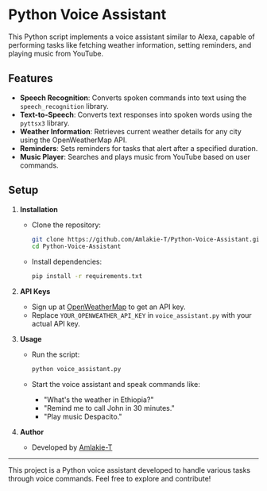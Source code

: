 # Python Voice Assistant

This Python script implements a voice assistant similar to Alexa, capable of performing tasks like fetching weather information, setting reminders, and playing music from YouTube.

## Features

- **Speech Recognition**: Converts spoken commands into text using the `speech_recognition` library.
- **Text-to-Speech**: Converts text responses into spoken words using the `pyttsx3` library.
- **Weather Information**: Retrieves current weather details for any city using the OpenWeatherMap API.
- **Reminders**: Sets reminders for tasks that alert after a specified duration.
- **Music Player**: Searches and plays music from YouTube based on user commands.

## Setup

1. **Installation**

   - Clone the repository:
     ```bash
     git clone https://github.com/Amlakie-T/Python-Voice-Assistant.git
     cd Python-Voice-Assistant
     ```

   - Install dependencies:
     ```bash
     pip install -r requirements.txt
     ```

2. **API Keys**

   - Sign up at [OpenWeatherMap](https://openweathermap.org/) to get an API key.
   - Replace `YOUR_OPENWEATHER_API_KEY` in `voice_assistant.py` with your actual API key.

3. **Usage**

   - Run the script:
     ```bash
     python voice_assistant.py
     ```

   - Start the voice assistant and speak commands like:
     - "What's the weather in Ethiopia?"
     - "Remind me to call John in 30 minutes."
     - "Play music Despacito."

4. **Author**

   - Developed by [Amlakie-T](https://github.com/Amlakie-T)

---

This project is a Python voice assistant developed to handle various tasks through voice commands. Feel free to explore and contribute!
